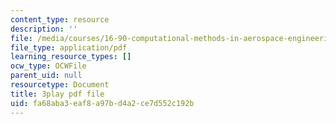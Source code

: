 ```yaml
---
content_type: resource
description: ''
file: /media/courses/16-90-computational-methods-in-aerospace-engineering-spring-2014/fa68aba3eaf8a97bd4a2ce7d552c192b_le8rBOOV-Xs.pdf
file_type: application/pdf
learning_resource_types: []
ocw_type: OCWFile
parent_uid: null
resourcetype: Document
title: 3play pdf file
uid: fa68aba3-eaf8-a97b-d4a2-ce7d552c192b
---
```

